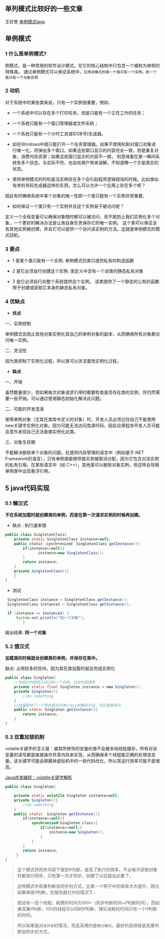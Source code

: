 ## 单列模式比较好的一些文章

 王钦誉 [单例模式java](https://blog.csdn.net/qq_41170378/article/details/79832389)

## 单例模式

### 1 什么是单例模式?

例模式，是一种常用的软件设计模式。在它的核心结构中只包含一个被称为单例的特殊类。
通过单例模式可以保证系统中，`应用该模式的类一个类只有一个实例。即一个类只有一个对象实例`

### 2 动机
对于系统中的某些类来说，只有一个实例很重要，例如，

* 一个系统中可以存在多个打印任务，但是只能有一个正在工作的任务；
* 一个系统只能有一个窗口管理器或文件系统；
* 一个系统只能有一个计时工具或ID(序号)生成器。
* 如在Windows中就只能打开一个任务管理器。如果不使用机制对窗口对象进行唯一化，将弹出多个窗口，如果这些窗口显示的内容完全一致，则是重复对象，浪费内存资源；如果这些窗口显示的内容不一致，
则意味着在某一瞬间系统有多个状态，与实际不符，也会给用户带来误解，不知道哪一个才是真实的状态。

* 使用单例模式的时机是当实例存在多个会引起程序逻辑错误的时候。比如类似有序的号码生成器这样的东西，怎么可以允许一个应用上存在多个呢？

因此有时确保系统中某个对象的唯一性即一个类只能有一个实例非常重要。 
* 如何保证一个类只有一个实例并且这个实例易于被访问呢？

定义一个全局变量可以确保对象随时都可以被访问，但不能防止我们实例化多个对象。一个更好的解决办法是让类自身负责保存它的唯一实例。
这个类可以保证没有其他实例被创建，并且它可以提供一个访问该实例的方法。这就是单例模式的模式动机。 

### 3 要点

* 1 是某个类只能有一个实例.
  单例模式的类只提供私有的构造函数

* 2 是它必须自行创建这个实例.
  类定义中含有一个该类的静态私有对象

* 3 是它必须自行向整个系统提供这个实例。
  该类提供了一个静态的公有的函数用于创建或获取它本身的静态私有对象。
  
### 4 优缺点

* **优点**

一、实例控制

单例模式会阻止其他对象实例化其自己的单例对象的副本，从而确保所有对象都访问唯一实例。

二、灵活性

因为类控制了实例化过程，所以类可以灵活更改实例化过程。


* **缺点**

一、开销

虽然数量很少，但如果每次对象请求引用时都要检查是否存在类的实例，将仍然需要一些开销。可以通过使用静态初始化解决此问题。

二、可能的开发混淆

使用单例对象（尤其在类库中定义的对象）时，开发人员必须记住自己不能使用new关键字实例化对象。因为可能无法访问库源代码，因此应用程序开发人员可能会意外发现自己无法直接实例化此类。

三、对象生存期

不能解决删除单个对象的问题。在提供内存管理的语言中（例如基于.NET Framework的语言），只有单例类能够导致实例被取消分配，因为它包含对该实例的私有引用。在某些语言中（如 C++），其他类可以删除对象实例，但这样会导致单例类中出现悬浮引用。

## 5 java代码实现

### 5.1 懒汉式

__不在系统加载时就创建类的单例，而是在第一次请求实例的时候再创建。__

* 缺点 : 执行速率慢

``` java
public class SingletonClass{
    private static SingletonClass instance=null;
    public static　synchronized　SingletonClass getInstance(){
        if(instance==null){
               instance=new SingletonClass();
        }
        return instance;
    }
    private SingletonClass(){
    }
}
```

* 测试

``` java
 SingletonClass instance = SingletonClass.getInstance();
 SingletonClass instance1 = SingletonClass.getInstance();
       
 if (instance == instance1) {
     System.out.println("同一个对象");
        }
```

输出结果: **同一个对象**

### 5.2 饿汉式

__加载类的时候就会创建类的单例，并保存在类中。__

缺点: 占用较多的空间，因为其在类加载时就会完成实例化

``` java
public class Singleton{
    //在自己内部定义自己的一个实例，只供内部调用
    private static final Singleton instance = new Singleton();
    private Singleton(){
        //do something
    }
    //这里提供了一个供外部访问本class的静态方法，可以直接访问
    public static Singleton getInstance(){
        return instance;
    }
}
```
### 5.3 双重加锁机制

volatile关键字的含义是：被其所修饰的变量的值不会被本地线程缓存，所有对该变量的读写都是直接操作共享内存来实现，从而确保多个线程能正确的处理该变量。该关键字可能会屏蔽掉虚拟机中的一些代码优化，所以其运行效率可能不是很高，

[Java并发编程：volatile关键字解析 ](https://www.cnblogs.com/dolphin0520/p/3920373.html)

``` java
public class Singleton{

    private static volatile Singleton instance=null;
    private Singleton(){
        //do something
    }
    public static  Singleton getInstance(){
        if(instance==null){
            synchronized(Singleton.class){
                if(instance==null){
                    instance=new Singleton();
                }
            }
        }
        return instance;
     }
}

``` 

> 这个模式将同步内容下放到if内部，提高了执行的效率，不必每次获取对象时都进行同步，只有第一次才同步，创建了以后就没必要了。

> 这种模式中双重判断加同步的方式，比第一个例子中的效率大大提升，因为如果单层if判断，在服务器允许的情况下，

> 假设有一百个线程，耗费的时间为100\*（同步判断时间+if判断时间），而如果双重if判断，100的线程可以同时if判断，理论消耗的时间只有一个if判断的时间。

> 所以如果面对`高并发`的情况，而且采用的是`懒汉模式`，最好的选择就是双重判断加同步的方式。


















